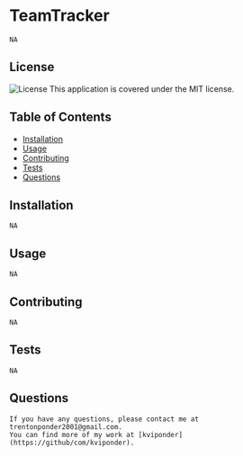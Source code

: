 # TeamTracker

    NA

## License
![License](https://img.shields.io/badge/License-MIT-green.svg)
This application is covered under the MIT license.


## Table of Contents
* [Installation](#installation)
* [Usage](#usage)
* [Contributing](#contributing)
* [Tests](#tests)
* [Questions](#questions)

## Installation
    NA

## Usage
    NA

## Contributing
    NA

## Tests
    NA

## Questions
    If you have any questions, please contact me at trentonponder2001@gmail.com.
    You can find more of my work at [kviponder](https://github/com/kviponder).
  